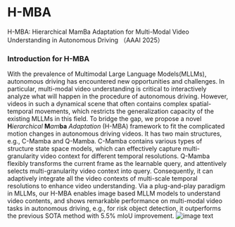 # H-MBA
H-MBA: Hierarchical MamBa Adaptation for Multi-Modal Video Understanding in Autonomous Driving （AAAI 2025）
### Introduction for H-MBA ###

With the prevalence of Multimodal Large Language Models(MLLMs), autonomous driving has encountered new opportunities and challenges. 
In particular, multi-modal video understanding is critical to interactively analyze what will happen in the procedure of autonomous driving.
However, videos in such a dynamical scene that often contains complex spatial-temporal movements,
which restricts the generalization capacity of the existing MLLMs in this field.
To bridge the gap, 
we propose a novel $\textbf{H}ierarchical$ $\textbf{M}am\textbf{ba}$ $Adaptation$ (H-MBA) framework to fit the complicated motion changes in autonomous driving videos.
It has two main structures, e.g., C-Mamba and Q-Mamba.
C-Mamba contains various types of structure state space models,
which can effectively capture multi-granularity video context for different temporal resolutions.
Q-Mamba flexibly transforms the current frame as the learnable query, 
and attentively selects multi-granularity video context into query.
Consequently,
it can adaptively integrate all the video contexts of multi-scale temporal resolutions to enhance video understanding.
Via a plug-and-play paradigm in MLLMs,
our H-MBA enables image based MLLM models to understand video contents, 
and shows remarkable performance on multi-modal video tasks in autonomous driving,
e.g., for risk object detection, 
it outperforms the previous SOTA method with 5.5\% mIoU improvement.
![image text]()

